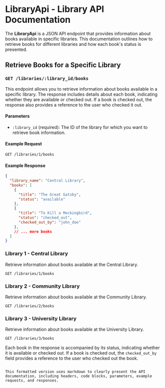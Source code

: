
# LibraryApi - Library API Documentation

The **LibraryApi** is a JSON API endpoint that provides information about books available in specific libraries. This documentation outlines how to retrieve books for different libraries and how each book's status is presented.

## Retrieve Books for a Specific Library

### `GET /libraries/:library_id/books`

This endpoint allows you to retrieve information about books available in a specific library. The response includes details about each book, indicating whether they are available or checked out. If a book is checked out, the response also provides a reference to the user who checked it out.

#### Parameters

- `:library_id` (required): The ID of the library for which you want to retrieve book information.

#### Example Request

```
GET /libraries/1/books
```

#### Example Response

```json
{
  "library_name": "Central Library",
  "books": [
    {
      "title": "The Great Gatsby",
      "status": "available"
    },
    {
      "title": "To Kill a Mockingbird",
      "status": "checked_out",
      "checked_out_by": "john_doe"
    },
    // ... more books
  ]
}
```

### Library 1 - Central Library

Retrieve information about books available at the Central Library.

```
GET /libraries/1/books
```

### Library 2 - Community Library

Retrieve information about books available at the Community Library.

```
GET /libraries/2/books
```

### Library 3 - University Library

Retrieve information about books available at the University Library.

```
GET /libraries/3/books
```

Each book in the response is accompanied by its status, indicating whether it is available or checked out. If a book is checked out, the `checked_out_by` field provides a reference to the user who checked out the book.
```

This formatted version uses markdown to clearly present the API documentation, including headers, code blocks, parameters, example requests, and responses.

